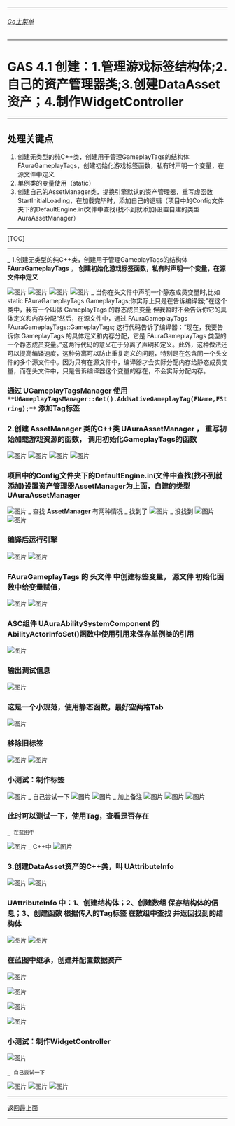 ___________________________________________________________________________________________
###### [Go主菜单](../MainMenu.md)
___________________________________________________________________________________________

# GAS 4.1 创建：1.管理游戏标签结构体;2.自己的资产管理器类;3.创建DataAsset资产；4.制作WidgetController
___________________________________________________________________________________________
## 处理关键点
1. 创建无类型的纯C++类，创建用于管理GameplayTags的结构体FAuraGameplayTags，创建初始化游戏标签函数，私有时声明一个变量，在源文件中定义
2. 单例类的变量使用（static）
3. 创建自己的AssetManager类，提换引擎默认的资产管理器，重写虚函数StartInitialLoading，在加载完毕时，添加自己的逻辑（项目中的Config文件夹下的DefaultEngine.ini文件中查找(找不到就添加)设置自建的类型AuraAssetManager）
___________________________________________________________________________________________

[TOC]

___________________________________________________________________________________________


_ 1.创建无类型的纯C++类，创建用于管理GameplayTags的结构体 **FAuraGameplayTags** ， **创建初始化游戏标签函数，私有时声明一个变量，在源文件中定义**
  
![图片](https://github.com/liyunlong618/LiYunLongKnowledgeLibrary/blob/main/UECPP/Models/GAS/GAS_2_Aura/DetailContent/Image/GAS_020/802460_77893.png?raw=true)
![图片](https://github.com/liyunlong618/LiYunLongKnowledgeLibrary/blob/main/UECPP/Models/GAS/GAS_2_Aura/DetailContent/Image/GAS_020/596053_366871.png?raw=true)
![图片](https://github.com/liyunlong618/LiYunLongKnowledgeLibrary/blob/main/UECPP/Models/GAS/GAS_2_Aura/DetailContent/Image/GAS_020/799209_561533.png?raw=true)
![图片](https://github.com/liyunlong618/LiYunLongKnowledgeLibrary/blob/main/UECPP/Models/GAS/GAS_2_Aura/DetailContent/Image/GAS_020/953658_584676.png?raw=true)
    _ 当你在头文件中声明一个静态成员变量时,比如 static FAuraGameplayTags GameplayTags;你实际上只是在告诉编译器;"在这个类中，我有一个叫做 GameplayTags 的静态成员变量  但我暂时不会告诉你它的具体定义和内存分配"然后，在源文件中，通过 FAuraGameplayTags FAuraGameplayTags::GameplayTags; 这行代码告诉了编译器：“现在，我要告诉你 GameplayTags 的具体定义和内存分配，它是 FAuraGameplayTags 类型的一个静态成员变量。”这两行代码的意义在于分离了声明和定义。此外，这种做法还可以提高编译速度，这种分离可以防止重复定义的问题，特别是在包含同一个头文件的多个源文件中。因为只有在源文件中，编译器才会实际分配内存给静态成员变量，而在头文件中，只是告诉编译器这个变量的存在，不会实际分配内存。
    
### 通过 UGameplayTagsManager 使用 `**UGameplayTagsManager::Get().AddNativeGameplayTag(FName,FString);**` 添加Tag标签

### 2.创建 **AssetManager** 类的C++类 UAuraAssetManager ， **重写初始加载游戏资源的函数，** 调用初始化GameplayTags的函数
![图片](https://github.com/liyunlong618/LiYunLongKnowledgeLibrary/blob/main/UECPP/Models/GAS/GAS_2_Aura/DetailContent/Image/GAS_020/418759_722320.png?raw=true)
![图片](https://github.com/liyunlong618/LiYunLongKnowledgeLibrary/blob/main/UECPP/Models/GAS/GAS_2_Aura/DetailContent/Image/GAS_020/198251_726101.png?raw=true)
![图片](https://github.com/liyunlong618/LiYunLongKnowledgeLibrary/blob/main/UECPP/Models/GAS/GAS_2_Aura/DetailContent/Image/GAS_020/120527_312682.png?raw=true)
![图片](https://github.com/liyunlong618/LiYunLongKnowledgeLibrary/blob/main/UECPP/Models/GAS/GAS_2_Aura/DetailContent/Image/GAS_020/791963_197092.png?raw=true)
    
### 项目中的Config文件夹下的DefaultEngine.ini文件中查找(找不到就添加)设置资产管理器AssetManager为上面，自建的类型 UAuraAssetManager
![图片](https://github.com/liyunlong618/LiYunLongKnowledgeLibrary/blob/main/UECPP/Models/GAS/GAS_2_Aura/DetailContent/Image/GAS_020/958606_299024.png?raw=true)
        _ 查找 **AssetManager** 有两种情况
            _ 找到了
![图片](https://github.com/liyunlong618/LiYunLongKnowledgeLibrary/blob/main/UECPP/Models/GAS/GAS_2_Aura/DetailContent/Image/GAS_020/59176_707882.png?raw=true)
            _ 没找到
![图片](https://github.com/liyunlong618/LiYunLongKnowledgeLibrary/blob/main/UECPP/Models/GAS/GAS_2_Aura/DetailContent/Image/GAS_020/323771_114295.png?raw=true)
![图片](https://github.com/liyunlong618/LiYunLongKnowledgeLibrary/blob/main/UECPP/Models/GAS/GAS_2_Aura/DetailContent/Image/GAS_020/457939_744622.png?raw=true)
    
### 编译后运行引擎
![图片](https://github.com/liyunlong618/LiYunLongKnowledgeLibrary/blob/main/UECPP/Models/GAS/GAS_2_Aura/DetailContent/Image/GAS_020/646660_228877.png?raw=true)
![图片](https://github.com/liyunlong618/LiYunLongKnowledgeLibrary/blob/main/UECPP/Models/GAS/GAS_2_Aura/DetailContent/Image/GAS_020/846060_231399.png?raw=true)
    
### FAuraGameplayTags 的 头文件 中创建标签变量， 源文件 初始化函数中给变量赋值，
![图片](https://github.com/liyunlong618/LiYunLongKnowledgeLibrary/blob/main/UECPP/Models/GAS/GAS_2_Aura/DetailContent/Image/GAS_020/695621_588334.png?raw=true)
![图片](https://github.com/liyunlong618/LiYunLongKnowledgeLibrary/blob/main/UECPP/Models/GAS/GAS_2_Aura/DetailContent/Image/GAS_020/582514_901822.png?raw=true)
    
### ASC组件 UAuraAbilitySystemComponent 的AbilityActorInfoSet()函数中使用引用来保存单例类的引用
![图片](https://github.com/liyunlong618/LiYunLongKnowledgeLibrary/blob/main/UECPP/Models/GAS/GAS_2_Aura/DetailContent/Image/GAS_020/755815_356736.png?raw=true)
    
### 输出调试信息 
![图片](https://github.com/liyunlong618/LiYunLongKnowledgeLibrary/blob/main/UECPP/Models/GAS/GAS_2_Aura/DetailContent/Image/GAS_020/779870_331632.png?raw=true)

### 这是一个小规范，使用静态函数，最好空两格Tab 
![图片](https://github.com/liyunlong618/LiYunLongKnowledgeLibrary/blob/main/UECPP/Models/GAS/GAS_2_Aura/DetailContent/Image/GAS_020/972169_20137.png?raw=true)

### 移除旧标签 
![图片](https://github.com/liyunlong618/LiYunLongKnowledgeLibrary/blob/main/UECPP/Models/GAS/GAS_2_Aura/DetailContent/Image/GAS_020/121948_397272.png?raw=true) 
![图片](https://github.com/liyunlong618/LiYunLongKnowledgeLibrary/blob/main/UECPP/Models/GAS/GAS_2_Aura/DetailContent/Image/GAS_020/729964_744717.png?raw=true)

### 小测试：制作标签 
![图片](https://github.com/liyunlong618/LiYunLongKnowledgeLibrary/blob/main/UECPP/Models/GAS/GAS_2_Aura/DetailContent/Image/GAS_020/706856_749456.png?raw=true)
    _ 自己尝试一下
![图片](https://github.com/liyunlong618/LiYunLongKnowledgeLibrary/blob/main/UECPP/Models/GAS/GAS_2_Aura/DetailContent/Image/GAS_020/420704_37385.png?raw=true)
![图片](https://github.com/liyunlong618/LiYunLongKnowledgeLibrary/blob/main/UECPP/Models/GAS/GAS_2_Aura/DetailContent/Image/GAS_020/906480_993841.png?raw=true)
        _ 加上备注 
![图片](https://github.com/liyunlong618/LiYunLongKnowledgeLibrary/blob/main/UECPP/Models/GAS/GAS_2_Aura/DetailContent/Image/GAS_020/969564_213627.png?raw=true) 
![图片](https://github.com/liyunlong618/LiYunLongKnowledgeLibrary/blob/main/UECPP/Models/GAS/GAS_2_Aura/DetailContent/Image/GAS_020/412252_431319.png?raw=true)
![图片](https://github.com/liyunlong618/LiYunLongKnowledgeLibrary/blob/main/UECPP/Models/GAS/GAS_2_Aura/DetailContent/Image/GAS_020/278360_713448.png?raw=true)
    
### 此时可以测试一下，使用Tag，查看是否存在
    _ 在蓝图中
![图片](https://github.com/liyunlong618/LiYunLongKnowledgeLibrary/blob/main/UECPP/Models/GAS/GAS_2_Aura/DetailContent/Image/GAS_020/905881_338626.png?raw=true)
    _ C++中
![图片](https://github.com/liyunlong618/LiYunLongKnowledgeLibrary/blob/main/UECPP/Models/GAS/GAS_2_Aura/DetailContent/Image/GAS_020/538712_610025.png?raw=true)
    
### 3.创建DataAsset资产的C++类，叫 UAttributeInfo
![图片](https://github.com/liyunlong618/LiYunLongKnowledgeLibrary/blob/main/UECPP/Models/GAS/GAS_2_Aura/DetailContent/Image/GAS_020/379034_478282.png?raw=true)
![图片](https://github.com/liyunlong618/LiYunLongKnowledgeLibrary/blob/main/UECPP/Models/GAS/GAS_2_Aura/DetailContent/Image/GAS_020/786853_773488.png?raw=true)
    
### UAttributeInfo 中：1、创建结构体；2、创建数组 保存结构体的信息；3、创建函数 根据传入的Tag标签 在数组中查找 并返回找到的结构体
![图片](https://github.com/liyunlong618/LiYunLongKnowledgeLibrary/blob/main/UECPP/Models/GAS/GAS_2_Aura/DetailContent/Image/GAS_020/472284_504241.png?raw=true)
![图片](https://github.com/liyunlong618/LiYunLongKnowledgeLibrary/blob/main/UECPP/Models/GAS/GAS_2_Aura/DetailContent/Image/GAS_020/286229_921502.png?raw=true)
    
### 在蓝图中继承，创建并配置数据资产
![图片](https://github.com/liyunlong618/LiYunLongKnowledgeLibrary/blob/main/UECPP/Models/GAS/GAS_2_Aura/DetailContent/Image/GAS_020/265405_179983.png?raw=true)
    
![图片](https://github.com/liyunlong618/LiYunLongKnowledgeLibrary/blob/main/UECPP/Models/GAS/GAS_2_Aura/DetailContent/Image/GAS_020/250741_88823.png?raw=true)
    
![图片](https://github.com/liyunlong618/LiYunLongKnowledgeLibrary/blob/main/UECPP/Models/GAS/GAS_2_Aura/DetailContent/Image/GAS_020/589152_458123.png?raw=true)
    
      
    
![图片](https://github.com/liyunlong618/LiYunLongKnowledgeLibrary/blob/main/UECPP/Models/GAS/GAS_2_Aura/DetailContent/Image/GAS_020/566454_427354.png?raw=true)
    
### 小测试：制作WidgetController


![图片](https://github.com/liyunlong618/LiYunLongKnowledgeLibrary/blob/main/UECPP/Models/GAS/GAS_2_Aura/DetailContent/Image/GAS_020/132689_199278.png?raw=true)
   
    _ 自己尝试一下
![图片](https://github.com/liyunlong618/LiYunLongKnowledgeLibrary/blob/main/UECPP/Models/GAS/GAS_2_Aura/DetailContent/Image/GAS_020/643310_257194.png?raw=true)
![图片](https://github.com/liyunlong618/LiYunLongKnowledgeLibrary/blob/main/UECPP/Models/GAS/GAS_2_Aura/DetailContent/Image/GAS_020/560318_991198.png?raw=true)
![图片](https://github.com/liyunlong618/LiYunLongKnowledgeLibrary/blob/main/UECPP/Models/GAS/GAS_2_Aura/DetailContent/Image/GAS_020/136558_881004.png?raw=true)

___________________________________________________________________________________________

[返回最上面](#Go主菜单)
___________________________________________________________________________________________